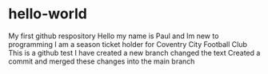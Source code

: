 # hello-world
My first github respository
Hello my name is Paul and Im new to programming
I am a season ticket holder for Coventry City Football Club
This is a github test
I have created a new branch
changed the text
Created a commit
and merged these changes into the main branch
